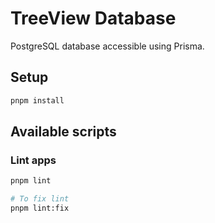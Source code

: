 # TreeView Database

PostgreSQL database accessible using Prisma.

## Setup

```bash
pnpm install
```

## Available scripts

### Lint apps

```bash
pnpm lint

# To fix lint
pnpm lint:fix
```
